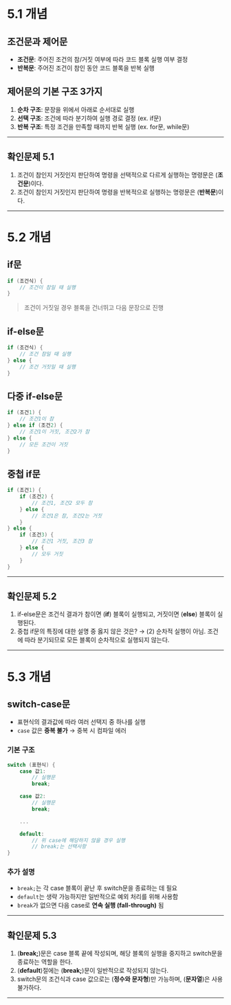 # 5.1 개념

## 조건문과 제어문

* **조건문**: 주어진 조건의 참/거짓 여부에 따라 코드 블록 실행 여부 결정
* **반복문**: 주어진 조건이 참인 동안 코드 블록을 반복 실행

## 제어문의 기본 구조 3가지

1. **순차 구조**: 문장을 위에서 아래로 순서대로 실행
2. **선택 구조**: 조건에 따라 분기하여 실행 경로 결정 (ex. if문)
3. **반복 구조**: 특정 조건을 만족할 때까지 반복 실행 (ex. for문, while문)

---

## 확인문제 5.1

1. 조건이 참인지 거짓인지 판단하여 명령을 선택적으로 다르게 실행하는 명령문은 (**조건문**)이다.
2. 조건이 참인지 거짓인지 판단하여 명령을 반복적으로 실행하는 명령문은 (**반복문**)이다.

---

# 5.2 개념

## if문

```c
if (조건식) {
    // 조건이 참일 때 실행
}
```

> 조건이 거짓일 경우 블록을 건너뛰고 다음 문장으로 진행

## if-else문

```c
if (조건식) {
    // 조건 참일 때 실행
} else {
    // 조건 거짓일 때 실행
}
```

## 다중 if-else문

```c
if (조건1) {
    // 조건1이 참
} else if (조건2) {
    // 조건1이 거짓, 조건2가 참
} else {
    // 모든 조건이 거짓
}
```

## 중첩 if문

```c
if (조건1) {
    if (조건2) {
        // 조건1, 조건2 모두 참
    } else {
        // 조건1은 참, 조건2는 거짓
    }
} else {
    if (조건3) {
        // 조건1 거짓, 조건3 참
    } else {
        // 모두 거짓
    }
}
```

---

## 확인문제 5.2

1. if-else문은 조건식 결과가 참이면 (**if**) 블록이 실행되고, 거짓이면 (**else**) 블록이 실행된다.
2. 중첩 if문의 특징에 대한 설명 중 옳지 않은 것은? → (2) 순차적 실행이 아님. 조건에 따라 분기되므로 모든 블록이 순차적으로 실행되지 않는다.

---

# 5.3 개념

## switch-case문

* 표현식의 결과값에 따라 여러 선택지 중 하나를 실행
* `case` 값은 **중복 불가** → 중복 시 컴파일 에러

### 기본 구조

```c
switch (표현식) {
    case 값1:
        // 실행문
        break;

    case 값2:
        // 실행문
        break;

    ...

    default:
        // 위 case에 해당하지 않을 경우 실행
        // break;는 선택사항
}
```

### 추가 설명

* `break;`는 각 case 블록이 끝난 후 switch문을 종료하는 데 필요
* `default`는 생략 가능하지만 일반적으로 예외 처리를 위해 사용함
* `break`가 없으면 다음 case로 **연속 실행 (fall-through)** 됨

---

## 확인문제 5.3

1. (**break;**)문은 case 블록 끝에 작성되며, 해당 블록의 실행을 중지하고 switch문을 종료하는 역할을 한다.
2. (**default**)절에는 (**break;**)문이 일반적으로 작성되지 않는다.
3. switch문의 조건식과 case 값으로는 (**정수와 문자형**)만 가능하며, (**문자열**)은 사용 불가하다.

---
